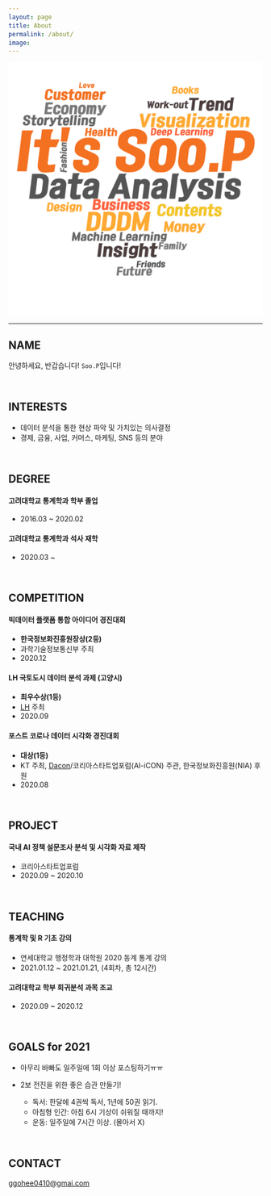 ```yaml
---
layout: page
title: About
permalink: /about/
image:
---
```


<img src="/assets/img/wc.png" width="700px" align="center">

***

## NAME

안녕하세요, 반갑습니다! ``Soo.P``입니다!

<br>

## INTERESTS

- 데이터 분석을 통한 현상 파악 및 가치있는 의사결정  
- 경제, 금융, 사업, 커머스, 마케팅, SNS 등의 분야

<br>

## DEGREE

#### 고려대학교 통계학과 학부 졸업

* 2016.03 ~ 2020.02

#### 고려대학교 통계학과 석사 재학

* 2020.03 ~

<br>

## COMPETITION

#### 빅데이터 플랫폼 통합 아이디어 경진대회

* **한국정보화진흥원장상(2등)**  
* 과학기술정보통신부 주최  
* 2020.12  

#### LH 국토도시 데이터 분석 과제 (고양시)

* **최우수상(1등)**  
* [LH](https://compas.lh.or.kr/subj/past/info?subjNo=SBJ_2007_001) 주최  
* 2020.09  

#### 포스트 코로나 데이터 시각화 경진대회

* **대상(1등)**  
* KT 주최, [Dacon](https://dacon.io/competitions/official/235618/overview/)/코리아스타트업포럼(AI-iCON) 주관, 한국정보화진흥원(NIA) 후원   
* 2020.08   

<br>

## PROJECT

#### 국내 AI 정책 설문조사 분석 및 시각화 자료 제작

* 코리아스타트업포럼  
* 2020.09 ~ 2020.10

<br>


## TEACHING

#### 통계학 및 R 기초 강의

* 연세대학교 행정학과 대학원 2020 동계 통계 강의  
* 2021.01.12 ~ 2021.01.21, (4회차, 총 12시간)

#### 고려대학교 학부 회귀분석 과목 조교

* 2020.09 ~ 2020.12

<br>


## GOALS for 2021

* 아무리 바빠도 일주일에 1회 이상 포스팅하기ㅠㅠ  
* 2보 전진을 위한 좋은 습관 만들기!  

   - 독서: 한달에 4권씩 독서, 1년에 50권 읽기.  
   - 아침형 인간: 아침 6시 기상이 쉬워질 때까지!  
   - 운동: 일주일에 7시간 이상. (몰아서 X)

<br>

## CONTACT

ggohee0410@gmai.com
